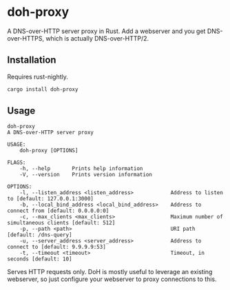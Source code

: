 # doh-proxy

A DNS-over-HTTP server proxy in Rust. Add a webserver and you get DNS-over-HTTPS, which is actually DNS-over-HTTP/2.

## Installation

Requires rust-nightly.

```sh
cargo install doh-proxy
```

## Usage

```text
doh-proxy
A DNS-over-HTTP server proxy

USAGE:
    doh-proxy [OPTIONS]

FLAGS:
    -h, --help       Prints help information
    -V, --version    Prints version information

OPTIONS:
    -l, --listen_address <listen_address>            Address to listen to [default: 127.0.0.1:3000]
    -b, --local_bind_address <local_bind_address>    Address to connect from [default: 0.0.0.0:0]
    -c, --max_clients <max_clients>                  Maximum number of simultaneous clients [default: 512]
    -p, --path <path>                                URI path [default: /dns-query]
    -u, --server_address <server_address>            Address to connect to [default: 9.9.9.9:53]
    -t, --timeout <timeout>                          Timeout, in seconds [default: 10]
```

Serves HTTP requests only. DoH is mostly useful to leverage an existing webserver, so just configure your webserver to proxy connections to this.
